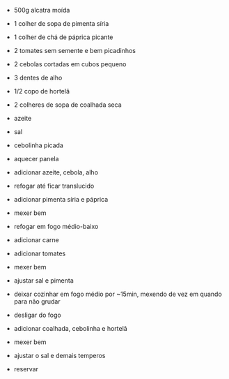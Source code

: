 * 500g alcatra moída
* 1 colher de sopa de pimenta síria
* 1 colher de chá de páprica picante
* 2 tomates sem semente e bem picadinhos
* 2 cebolas cortadas em cubos pequeno
* 3 dentes de alho
* 1/2 copo de hortelã
* 2 colheres de sopa de coalhada seca
* azeite
* sal
* cebolinha picada

* aquecer panela
* adicionar azeite, cebola, alho
* refogar até ficar translucido
* adicionar pimenta síria e páprica
* mexer bem
* refogar em fogo médio-baixo
* adicionar carne
* adicionar tomates
* mexer bem
* ajustar sal e pimenta
* deixar cozinhar em fogo médio por ~15min, mexendo de vez em quando para não grudar
* desligar do fogo
* adicionar coalhada, cebolinha e hortelã
* mexer bem
* ajustar o sal e demais temperos
* reservar
